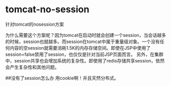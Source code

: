 # tomcat-no-session
针对tomcat的nosession方案

为什么需要这个方案呢？因为tomcat在启动时就会创建一个session，当会话越多的时候，session也就越多。而session在tomcat中属于重量级对象。一个没有任何内容的空session就需要消耗1.5K的内存存储空间。即使在JSP中使用了session=false禁用了session，也仅仅是针对当前JSP页面而言。
另外，在集群中，session共享也会增加系统的复杂性。即使用了redis存储共享session，依然会产生复杂性和其他问题。

##没有了session怎么办
用cookie啊！并且天然分布式。
